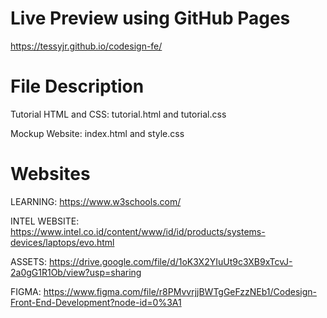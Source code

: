 # Live Preview using GitHub Pages

https://tessyjr.github.io/codesign-fe/

# File Description

Tutorial HTML and CSS:
tutorial.html and tutorial.css

Mockup Website:
index.html and style.css

# Websites

LEARNING:
https://www.w3schools.com/

INTEL WEBSITE:
https://www.intel.co.id/content/www/id/id/products/systems-devices/laptops/evo.html

ASSETS:
https://drive.google.com/file/d/1oK3X2YIuUt9c3XB9xTcvJ-2a0gG1R1Ob/view?usp=sharing

FIGMA:
https://www.figma.com/file/r8PMvvrjjBWTgGeFzzNEb1/Codesign-Front-End-Development?node-id=0%3A1
